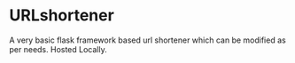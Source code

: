 # URLshortener
A very basic flask framework based url shortener which can be modified as per needs. Hosted Locally.
